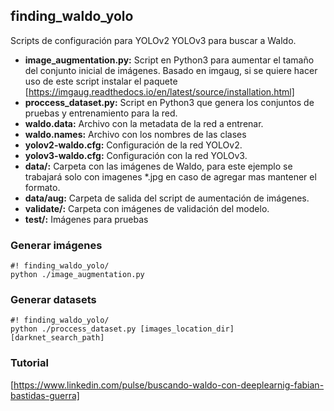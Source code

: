 ## finding_waldo_yolo
Scripts de configuración para YOLOv2 YOLOv3 para buscar a Waldo.
* **image_augmentation.py:** Script en Python3 para aumentar el tamaño del conjunto inicial de imágenes. Basado en imgaug, si se quiere hacer uso de este script instalar el paquete [https://imgaug.readthedocs.io/en/latest/source/installation.html]
* **proccess_dataset.py:** Script en Python3 que genera los conjuntos de pruebas y entrenamiento para la red.
* **waldo.data:** Archivo con la metadata de la red a entrenar.
* **waldo.names:** Archivo con los nombres de las clases
* **yolov2-waldo.cfg:** Configuración de la red YOLOv2.
* **yolov3-waldo.cfg:** Configuración con la red YOLOv3.
* **data/:** Carpeta con las imágenes de Waldo, para este ejemplo se trabajará solo con imagenes *.jpg en caso de agregar mas mantener el formato.
* **data/aug:** Carpeta de salida del script de aumentación de imágenes.
* **validate/:** Carpeta con imágenes de validación del modelo.
* **test/:** Imágenes para pruebas
### Generar imágenes
   ```
   #! finding_waldo_yolo/
   python ./image_augmentation.py 
   ```
   
### Generar datasets
``` 
#! finding_waldo_yolo/
python ./proccess_dataset.py [images_location_dir] [darknet_search_path]
``` 
### Tutorial
[https://www.linkedin.com/pulse/buscando-waldo-con-deeplearnig-fabian-bastidas-guerra]

